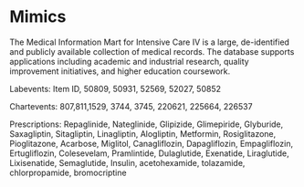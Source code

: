 # Mimics
The Medical Information Mart for Intensive Care IV is a large, de-identified and publicly available collection of medical records. The database supports applications including academic and industrial research, quality improvement initiatives, and higher education coursework.  

Labevents:
Item ID, 50809, 50931, 52569, 52027, 50852

Chartevents: 
807,811,1529, 3744, 3745, 220621, 225664, 226537

Prescriptions: 
Repaglinide, Nateglinide, Glipizide, Glimepiride, Glyburide, Saxagliptin, Sitagliptin, Linagliptin, Alogliptin, Metformin, Rosiglitazone, Pioglitazone, Acarbose, Miglitol, Canagliflozin, Dapagliflozin, Empagliflozin, Ertugliflozin, Colesevelam, Pramlintide, Dulaglutide, Exenatide, Liraglutide, Lixisenatide, Semaglutide, Insulin, acetohexamide, tolazamide, chlorpropamide, bromocriptine
